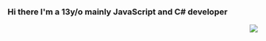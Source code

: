 ### Hi there I'm a 13y/o mainly JavaScript and C# developer
<img align="right" src="https://github-readme-stats.vercel.app/api?username=PouekDEV&show_icons=true&icon_color=CE1D2D&text_color=718096&bg_color=ffffff&hide_title=true" />
<!--
**PouekDEV/PouekDEV** is a ✨ _special_ ✨ repository because its `README.md` (this file) appears on your GitHub profile.

Here are some ideas to get you started:

- 🔭 I’m currently working on ...
- 🌱 I’m currently learning ...
- 👯 I’m looking to collaborate on ...
- 🤔 I’m looking for help with ...
- 💬 Ask me about ...
- 📫 How to reach me: ...
- 😄 Pronouns: ...
- ⚡ Fun fact: ...
-->

